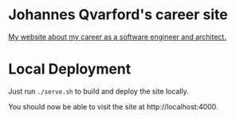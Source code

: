 # Johannes Qvarford's career site

[My website about my career as a software engineer and architect.](https://johannes-qvarford.github.io/)

# Local Deployment

Just run `./serve.sh` to build and deploy the site locally.

You should now be able to visit the site at http://localhost:4000.
